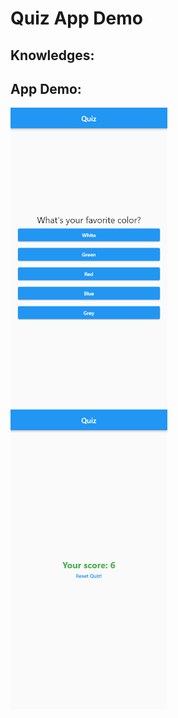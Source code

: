 # Quiz App Demo

## Knowledges:

## App Demo:

<img src ="quiz_screen.png" height="480px"> <img src ="result_screen.png" height ="480px">



